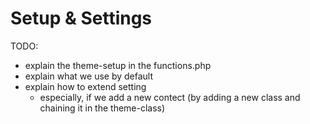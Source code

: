 # Setup & Settings

TODO:

- explain the theme-setup in the functions.php
- explain what we use by default
- explain how to extend setting
  - especially, if we add a new contect (by adding a new class and chaining it in the theme-class)
